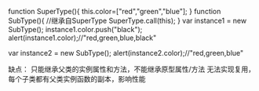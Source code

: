 function  SuperType(){
    this.color=["red","green","blue"];
}
function  SubType(){
    //继承自SuperType
    SuperType.call(this);
}
var instance1 = new SubType();
instance1.color.push("black");
alert(instance1.color);//"red,green,blue,black"

var instance2 = new SubType();
alert(instance2.color);//"red,green,blue"

缺点：
只能继承父类的实例属性和方法，不能继承原型属性/方法
无法实现复用，每个子类都有父类实例函数的副本，影响性能